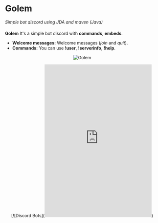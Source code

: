 # Golem
*Simple bot discord using JDA and maven (Java)*
#### 
**Golem** It's a simple bot discord with **commands**, **embeds**.

* **Welcome messages:** Welcome messages (*join* and *quit*).
* **Commands:** You can use **!user**, **!serverinfo**, **!help**.

<div align="center">

![Golem](https://gamepedia.cursecdn.com/minecraft_fr_gamepedia/b/b9/Golem_de_fer.png?version=ff8d6a41555daea1595d7e272c5ad9b6)

[![Discord Bots](<iframe src="https://discordapp.com/widget?id=631423660669796362&theme=dark" width="350" height="500" allowtransparency="true" frameborder="0"></iframe>)

</div>

